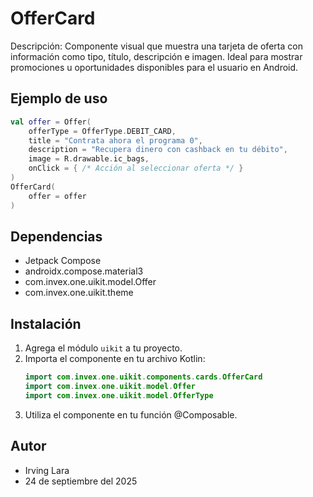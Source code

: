 # OfferCard

Descripción: Componente visual que muestra una tarjeta de oferta con información como tipo, título, descripción e imagen. Ideal para mostrar promociones u oportunidades disponibles para el usuario en Android.

## Ejemplo de uso
```kotlin
val offer = Offer(
    offerType = OfferType.DEBIT_CARD,
    title = "Contrata ahora el programa 0",
    description = "Recupera dinero con cashback en tu débito",
    image = R.drawable.ic_bags,
    onClick = { /* Acción al seleccionar oferta */ }
)
OfferCard(
    offer = offer
)
```

## Dependencias
- Jetpack Compose
- androidx.compose.material3
- com.invex.one.uikit.model.Offer
- com.invex.one.uikit.theme

## Instalación
1. Agrega el módulo `uikit` a tu proyecto.
2. Importa el componente en tu archivo Kotlin:
   ```kotlin
   import com.invex.one.uikit.components.cards.OfferCard
   import com.invex.one.uikit.model.Offer
   import com.invex.one.uikit.model.OfferType
   ```
3. Utiliza el componente en tu función @Composable.

## Autor
- Irving Lara
- 24 de septiembre del 2025

